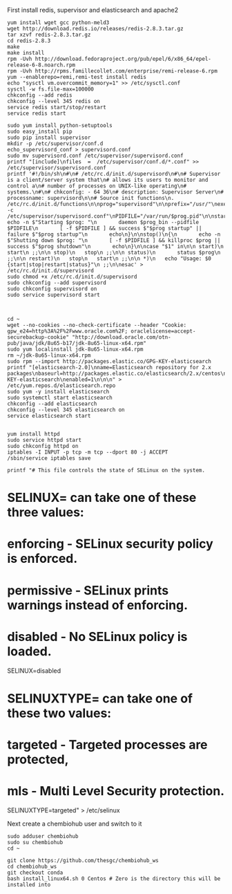 
First install redis, supervisor and elasticsearch and apache2

    yum install wget gcc python-meld3
    wget http://download.redis.io/releases/redis-2.8.3.tar.gz
    tar xzvf redis-2.8.3.tar.gz
    cd redis-2.8.3
    make
    make install
    rpm -Uvh http://download.fedoraproject.org/pub/epel/6/x86_64/epel-release-6-8.noarch.rpm
    rpm -Uvh http://rpms.famillecollet.com/enterprise/remi-release-6.rpm
    yum --enablerepo=remi,remi-test install redis
    echo "sysctl vm.overcommit_memory=1" >> /etc/sysctl.conf
    sysctl -w fs.file-max=100000
    chkconfig --add redis
    chkconfig --level 345 redis on
    service redis start/stop/restart
    service redis start

    sudo yum install python-setuptools
    sudo easy_install pip
    sudo pip install supervisor
    mkdir -p /etc/supervisor/conf.d
    echo_supervisord_conf > supervisord.conf
    sudo mv supervisord.conf /etc/supervisor/supervisord.conf
    printf "[include]\nfiles  =  /etc/supervisor/conf.d/*.conf" >> /etc/supervisor/supervisord.conf
    printf '#!/bin/sh\n#\n# /etc/rc.d/init.d/supervisord\n#\n# Supervisor is a client/server system that\n# allows its users to monitor and control a\n# number of processes on UNIX-like operating\n# systems.\n#\n# chkconfig: - 64 36\n# description: Supervisor Server\n# processname: supervisord\n\n# Source init functions\n. /etc/rc.d/init.d/functions\n\nprog="supervisord"\n\nprefix="/usr/"\nexec_prefix="${prefix}"\nprog_bin="${exec_prefix}/bin/supervisord -c /etc/supervisor/supervisord.conf"\nPIDFILE="/var/run/$prog.pid"\n\nstart()\n{\n       echo -n $"Starting $prog: "\n       daemon $prog_bin --pidfile $PIDFILE\n       [ -f $PIDFILE ] && success $"$prog startup" || failure $"$prog startup"\n       echo\n}\n\nstop()\n{\n       echo -n $"Shutting down $prog: "\n       [ -f $PIDFILE ] && killproc $prog || success $"$prog shutdown"\n       echo\n}\n\ncase "$1" in\n\n start)\n   start\n ;;\n\n stop)\n   stop\n ;;\n\n status)\n       status $prog\n ;;\n\n restart)\n   stop\n   start\n ;;\n\n *)\n   echo "Usage: $0 {start|stop|restart|status}"\n ;;\n\nesac' > /etc/rc.d/init.d/supervisord
    sudo chmod +x /etc/rc.d/init.d/supervisord
    sudo chkconfig --add supervisord
    sudo chkconfig supervisord on
    sudo service supervisord start



    cd ~
    wget --no-cookies --no-check-certificate --header "Cookie: gpw_e24=http%3A%2F%2Fwww.oracle.com%2F; oraclelicense=accept-securebackup-cookie" "http://download.oracle.com/otn-pub/java/jdk/8u65-b17/jdk-8u65-linux-x64.rpm"
    sudo yum localinstall jdk-8u65-linux-x64.rpm
    rm ~/jdk-8u65-linux-x64.rpm
    sudo rpm --import http://packages.elastic.co/GPG-KEY-elasticsearch
    printf "[elasticsearch-2.0]\nname=Elasticsearch repository for 2.x packages\nbaseurl=http://packages.elastic.co/elasticsearch/2.x/centos\ngpgcheck=1\ngpgkey=http://packages.elastic.co/GPG-KEY-elasticsearch\nenabled=1\n\n\n" > /etc/yum.repos.d/elasticsearch.repo
    sudo yum -y install elasticsearch
    sudo systemctl start elasticsearch
    chkconfig --add elasticsearch
    chkconfig --level 345 elasticsearch on
    service elasticsearch start


    yum install httpd
    sudo service httpd start
    sudo chkconfig httpd on
    iptables -I INPUT -p tcp -m tcp --dport 80 -j ACCEPT
    /sbin/service iptables save

    printf "# This file controls the state of SELinux on the system.
# SELINUX= can take one of these three values:
#     enforcing - SELinux security policy is enforced.
#     permissive - SELinux prints warnings instead of enforcing.
#     disabled - No SELinux policy is loaded.
SELINUX=disabled
# SELINUXTYPE= can take one of these two values:
#     targeted - Targeted processes are protected,
#     mls - Multi Level Security protection.
SELINUXTYPE=targeted" > /etc/selinux



Next create a chembiohub user and switch to it

    sudo adduser chembiohub
    sudo su chembiohub
    cd ~

    git clone https://github.com/thesgc/chembiohub_ws
    cd chembiohub_ws
    git checkout conda
    bash install_linux64.sh 0 Centos # Zero is the directory this will be installed into
